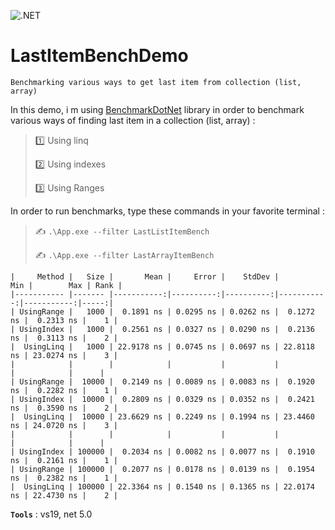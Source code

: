 ![.NET](https://github.com/aimenux/LastItemBenchDemo/workflows/.NET/badge.svg)

# LastItemBenchDemo
```
Benchmarking various ways to get last item from collection (list, array)
```

In this demo, i m using [BenchmarkDotNet](https://github.com/dotnet/BenchmarkDotNet) library in order to benchmark various ways of finding last item in a collection (list, array) :
>
> :one: Using linq
>
> :two: Using indexes
>
> :three: Using Ranges
>

In order to run benchmarks, type these commands in your favorite terminal :
>
> :writing_hand: `.\App.exe --filter LastListItemBench`
>
> :writing_hand: `.\App.exe --filter LastArrayItemBench`
>

```
|     Method |   Size |       Mean |     Error |    StdDev |        Min |        Max | Rank |
|----------- |------- |-----------:|----------:|----------:|-----------:|-----------:|-----:|
| UsingRange |   1000 |  0.1891 ns | 0.0295 ns | 0.0262 ns |  0.1272 ns |  0.2313 ns |    1 |
| UsingIndex |   1000 |  0.2561 ns | 0.0327 ns | 0.0290 ns |  0.2136 ns |  0.3113 ns |    2 |
|  UsingLinq |   1000 | 22.9178 ns | 0.0745 ns | 0.0697 ns | 22.8118 ns | 23.0274 ns |    3 |
|            |        |            |           |           |            |            |      |
| UsingRange |  10000 |  0.2149 ns | 0.0089 ns | 0.0083 ns |  0.1920 ns |  0.2282 ns |    1 |
| UsingIndex |  10000 |  0.2809 ns | 0.0329 ns | 0.0352 ns |  0.2421 ns |  0.3590 ns |    2 |
|  UsingLinq |  10000 | 23.6629 ns | 0.2249 ns | 0.1994 ns | 23.4460 ns | 24.0720 ns |    3 |
|            |        |            |           |           |            |            |      |
| UsingIndex | 100000 |  0.2034 ns | 0.0082 ns | 0.0077 ns |  0.1910 ns |  0.2161 ns |    1 |
| UsingRange | 100000 |  0.2077 ns | 0.0178 ns | 0.0139 ns |  0.1954 ns |  0.2382 ns |    1 |
|  UsingLinq | 100000 | 22.3364 ns | 0.1540 ns | 0.1365 ns | 22.0174 ns | 22.4730 ns |    2 |
```

**`Tools`** : vs19, net 5.0

